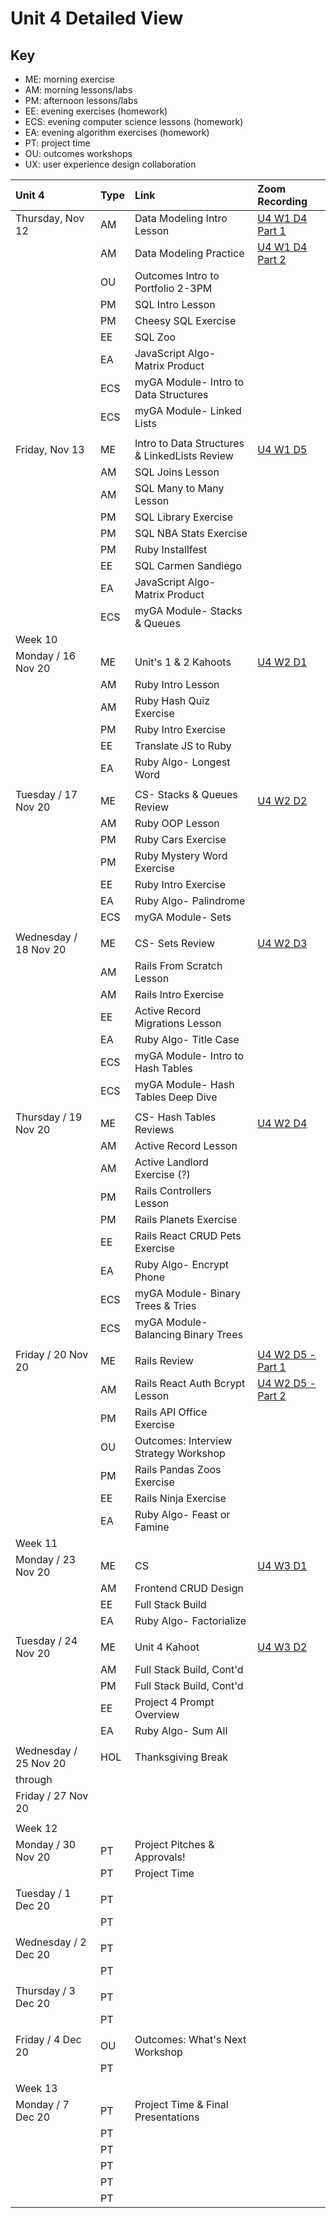 # Unit 4 Detailed View

## Key

- ME: morning exercise
- AM: morning lessons/labs
- PM: afternoon lessons/labs
- EE: evening exercises (homework)
- ECS: evening computer science lessons (homework)
- EA: evening algorithm exercises (homework)
- PT: project time
- OU: outcomes workshops
- UX: user experience design collaboration

| **Unit 4**            | **Type** | **Link**                                      | **Zoom Recording**                                                                                                                               |
| :-------------------- | :------- | :-------------------------------------------- | :----------------------------------------------------------------------------------------------------------------------------------------------- |
| Thursday, Nov 12      | AM       | Data Modeling Intro Lesson                    | [U4 W1 D4 Part 1](https://generalassembly.zoom.us/rec/share/dwnYtP4jmh-czIQ0cPra5AsFHjb3jerk4joyPscveDJGOV7HYLPNpKES_T3xJNuB.14MEE12SU4IKQHZM)   |
|                       | AM       | Data Modeling Practice                        | [U4 W1 D4 Part 2](https://generalassembly.zoom.us/rec/share/RhEpUXIW34SvD5AtSXreYSjBh4pUTH2rS5twyiHoGEqEfwfQSX9_1Zh7u8Oryu-b.xwMyvBCP5vosml28)   |
|                       | OU       | Outcomes Intro to Portfolio 2-3PM             |                                                                                                                                                  |
|                       | PM       | SQL Intro Lesson                              |                                                                                                                                                  |
|                       | PM       | Cheesy SQL Exercise                           |                                                                                                                                                  |
|                       | EE       | SQL Zoo                                       |                                                                                                                                                  |
|                       | EA       | JavaScript Algo- Matrix Product               |                                                                                                                                                  |
|                       | ECS      | myGA Module- Intro to Data Structures         |                                                                                                                                                  |
|                       | ECS      | myGA Module- Linked Lists                     |                                                                                                                                                  |
|                       |          |                                               |                                                                                                                                                  |
| Friday, Nov 13        | ME       | Intro to Data Structures & LinkedLists Review | [U4 W1 D5](https://generalassembly.zoom.us/rec/share/x3iorL-_YqfPwlrSSZtw_I8jhUDxFhaZt9AJJw2CkSHwaHmGLDmVRKudh0NaHSfo.g1wkghvr1XDHj4fQ)          |
|                       | AM       | SQL Joins Lesson                              |                                                                                                                                                  |
|                       | AM       | SQL Many to Many Lesson                       |                                                                                                                                                  |
|                       | PM       | SQL Library Exercise                          |                                                                                                                                                  |
|                       | PM       | SQL NBA Stats Exercise                        |                                                                                                                                                  |
|                       | PM       | Ruby Installfest                              |                                                                                                                                                  |
|                       | EE       | SQL Carmen Sandiego                           |                                                                                                                                                  |
|                       | EA       | JavaScript Algo- Matrix Product               |                                                                                                                                                  |
|                       | ECS      | myGA Module- Stacks & Queues                  |                                                                                                                                                  |
| Week 10               |          |                                               |                                                                                                                                                  |
| Monday / 16 Nov 20    | ME       | Unit's 1 & 2 Kahoots                          | [U4 W2 D1](https://generalassembly.zoom.us/rec/share/BdX4vziI1f8NHvHdSm5KGMFUavJpLn4_lFrNen12JGfxwLFIy9vAUek5ANCAQ4A.RFF7nIYkpnRvgkNQ)           |
|                       | AM       | Ruby Intro Lesson                             |                                                                                                                                                  |
|                       | AM       | Ruby Hash Quiz Exercise                       |                                                                                                                                                  |
|                       | PM       | Ruby Intro Exercise                           |                                                                                                                                                  |
|                       | EE       | Translate JS to Ruby                          |                                                                                                                                                  |
|                       | EA       | Ruby Algo- Longest Word                       |                                                                                                                                                  |
|                       |          |                                               |                                                                                                                                                  |
| Tuesday / 17 Nov 20   | ME       | CS- Stacks & Queues Review                    | [U4 W2 D2](https://generalassembly.zoom.us/rec/share/y5T5H1irPS2ouXkgEqrZ0jEadiUsCpQBXvYoyFUenh0WE0rEC6uTXFlW88f1wgwq.0VEvO7JvFfSZ3m16)          |
|                       | AM       | Ruby OOP Lesson                               |                                                                                                                                                  |
|                       | PM       | Ruby Cars Exercise                            |                                                                                                                                                  |
|                       | PM       | Ruby Mystery Word Exercise                    |                                                                                                                                                  |
|                       | EE       | Ruby Intro Exercise                           |                                                                                                                                                  |
|                       | EA       | Ruby Algo- Palindrome                         |                                                                                                                                                  |
|                       | ECS      | myGA Module- Sets                             |                                                                                                                                                  |
|                       |          |                                               |                                                                                                                                                  |
| Wednesday / 18 Nov 20 | ME       | CS- Sets Review                               | [U4 W2 D3](https://generalassembly.zoom.us/rec/share/Wdyx5nMNj4jvRIxWt-9TuhFk2xEMJ7PgKafnGC42FbYWLcy2L2RYV41-EPauUwop.L4o7mKagNY531kyU)          |
|                       | AM       | Rails From Scratch Lesson                     |                                                                                                                                                  |
|                       | AM       | Rails Intro Exercise                          |                                                                                                                                                  |
|                       | EE       | Active Record Migrations Lesson               |                                                                                                                                                  |
|                       | EA       | Ruby Algo- Title Case                         |                                                                                                                                                  |
|                       | ECS      | myGA Module- Intro to Hash Tables             |                                                                                                                                                  |
|                       | ECS      | myGA Module- Hash Tables Deep Dive            |                                                                                                                                                  |
|                       |          |                                               |                                                                                                                                                  |
| Thursday / 19 Nov 20  | ME       | CS- Hash Tables Reviews                       | [U4 W2 D4](https://generalassembly.zoom.us/rec/share/PhtluXnXQ_dd9oaLdhb5MenLaHBDAXKhbFFiysTQHhwkiszrwgUHmNX0fqnODUBl.JeqMIqxPqsCncvu8)          |
|                       | AM       | Active Record Lesson                          |                                                                                                                                                  |
|                       | AM       | Active Landlord Exercise (?)                  |                                                                                                                                                  |
|                       | PM       | Rails Controllers Lesson                      |                                                                                                                                                  |
|                       | PM       | Rails Planets Exercise                        |                                                                                                                                                  |
|                       | EE       | Rails React CRUD Pets Exercise                |                                                                                                                                                  |
|                       | EA       | Ruby Algo- Encrypt Phone                      |                                                                                                                                                  |
|                       | ECS      | myGA Module- Binary Trees & Tries             |                                                                                                                                                  |
|                       | ECS      | myGA Module- Balancing Binary Trees           |                                                                                                                                                  |
|                       |          |                                               |                                                                                                                                                  |
| Friday / 20 Nov 20    | ME       | Rails Review                                  | [U4 W2 D5 - Part 1](https://generalassembly.zoom.us/rec/share/ki20qsvPX6AV1N-Zy7FLrQ-VDdx3cLmXIufQnzyB_vh5kx6wioq4wPW3-9FTNgAB.XuxXO5T2HA5GsEb0) |
|                       | AM       | Rails React Auth Bcrypt Lesson                | [U4 W2 D5 - Part 2](https://generalassembly.zoom.us/rec/share/sieZtmg93_MRDv7uljQ-8WwnkgFV6x_c9iXHpReQs0vi4k5Sa6uHZj0ZWq5FmF3g.sgWF1Zjq2RQV4_9y) |
|                       | PM       | Rails API Office Exercise                     |                                                                                                                                                  |
|                       | OU       | Outcomes: Interview Strategy Workshop         |                                                                                                                                                  |
|                       | PM       | Rails Pandas Zoos Exercise                    |                                                                                                                                                  |
|                       | EE       | Rails Ninja Exercise                          |                                                                                                                                                  |
|                       | EA       | Ruby Algo- Feast or Famine                    |                                                                                                                                                  |
| Week 11               |          |                                               |                                                                                                                                                  |
| Monday / 23 Nov 20    | ME       | CS                                            | [U4 W3 D1](https://generalassembly.zoom.us/rec/share/rhjRTATNOOZotrrsVAPAY6Wcd2b-9yMnxz9FeEZRwGHafzYtqmBzcZt2i5sauc2P.lRgvvGCPgylnxUyx)          |
|                       | AM       | Frontend CRUD Design                          |                                                                                                                                                  |
|                       | EE       | Full Stack Build                              |                                                                                                                                                  |
|                       | EA       | Ruby Algo- Factorialize                       |                                                                                                                                                  |
|                       |          |                                               |                                                                                                                                                  |
| Tuesday / 24 Nov 20   | ME       | Unit 4 Kahoot                                 | [U4 W3 D2](https://generalassembly.zoom.us/rec/share/rhjRTATNOOZotrrsVAPAY6Wcd2b-9yMnxz9FeEZRwGHafzYtqmBzcZt2i5sauc2P.lRgvvGCPgylnxUyx)          |
|                       | AM       | Full Stack Build, Cont'd                      |                                                                                                                                                  |
|                       | PM       | Full Stack Build, Cont'd                      |                                                                                                                                                  |
|                       | EE       | Project 4 Prompt Overview                     |                                                                                                                                                  |
|                       | EA       | Ruby Algo- Sum All                            |                                                                                                                                                  |
|                       |          |                                               |                                                                                                                                                  |
| Wednesday / 25 Nov 20 | HOL      | Thanksgiving Break                            |                                                                                                                                                  |
| through               |          |                                               |                                                                                                                                                  |
| Friday / 27 Nov 20    |          |                                               |                                                                                                                                                  |
|                       |          |                                               |                                                                                                                                                  |
| Week 12               |          |                                               |                                                                                                                                                  |
| Monday / 30 Nov 20    | PT       | Project Pitches & Approvals!                  |                                                                                                                                                  |
|                       | PT       | Project Time                                  |                                                                                                                                                  |
|                       |          |                                               |                                                                                                                                                  |
| Tuesday / 1 Dec 20    | PT       |                                               |                                                                                                                                                  |
|                       | PT       |                                               |                                                                                                                                                  |
|                       |          |                                               |                                                                                                                                                  |
| Wednesday / 2 Dec 20  | PT       |                                               |                                                                                                                                                  |
|                       | PT       |                                               |                                                                                                                                                  |
|                       |          |                                               |                                                                                                                                                  |
| Thursday / 3 Dec 20   | PT       |                                               |                                                                                                                                                  |
|                       | PT       |                                               |                                                                                                                                                  |
|                       |          |                                               |                                                                                                                                                  |
| Friday / 4 Dec 20     | OU       | Outcomes: What's Next Workshop                |                                                                                                                                                  |
|                       | PT       |                                               |                                                                                                                                                  |
|                       |          |                                               |                                                                                                                                                  |
| Week 13               |          |                                               |                                                                                                                                                  |
| Monday / 7 Dec 20     | PT       | Project Time & Final Presentations            |                                                                                                                                                  |
|                       | PT       |                                               |                                                                                                                                                  |
|                       | PT       |                                               |                                                                                                                                                  |
|                       | PT       |                                               |                                                                                                                                                  |
|                       | PT       |                                               |                                                                                                                                                  |
|                       | PT       |                                               |                                                                                                                                                  |